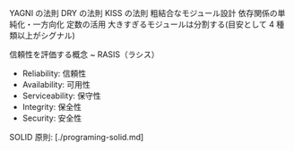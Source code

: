 YAGNI の法則
DRY の法則
KISS の法則
粗結合なモジュール設計
依存関係の単純化・一方向化
定数の活用
大きすぎるモジュールは分割する(目安として 4 種類以上がシグナル)

信頼性を評価する概念 ~ RASIS（ラシス）

- Reliability: 信頼性
- Availability: 可用性
- Serviceability: 保守性
- Integrity: 保全性
- Security: 安全性

SOLID 原則: [./programing-solid.md]
